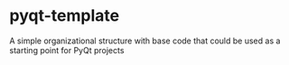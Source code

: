 # pyqt-template
A simple organizational structure with base code that could be used as a starting point for PyQt projects
